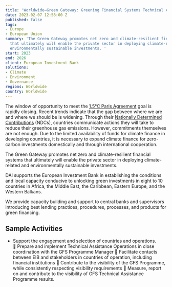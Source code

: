 ```yaml
---
title: 'Worldwide—Green Gateway: Greening Financial Systems Technical Assistance Programme'
date: 2023-02-07 12:58:00 Z
published: false
tags:
- Europe
- European Union
summary: 'The Green Gateway promotes net zero and climate-resilient financial systems
  that ultimately will enable the private sector in deploying climate-related and
  environmentally sustainable investments. '
start: 2023
end: 2026
client: European Investment Bank
solutions:
- Climate
- Environment
- Governance
regions: Worldwide
country: Worldwide
---
```


The window of opportunity to meet the [1.5°C Paris Agreement](https://unfccc.int/process-and-meetings/the-paris-agreement/the-paris-agreement) goal is rapidly closing. Recent trends indicate that the gap between where we are and where we should be is widening. Through their [Nationally Determined Contributions](https://www.un.org/en/climatechange/all-about-ndcs#:~:text=Simply%20put%2C%20an%20NDC%2C%20or,update%20it%20every%20five%20years.) (NDCs), countries communicate actions they will take to reduce their greenhouse gas emissions. However, commitments themselves are not enough. Due to the limited availability of funds for climate finance in developing countries, it is necessary to expand climate finance for zero-carbon investments domestically and through international cooperation. 

The Green Gateway promotes net zero and climate-resilient financial systems that ultimately will enable the private sector in deploying climate-related and environmentally sustainable investments. 

DAI supports the European Investment Bank in establishing the conditions and local capacity conducive to unlocking green investments in eight to 10 countries in Africa, the Middle East, the Caribbean, Eastern Europe, and the Western Balkans.   

We provide capacity building and support to central banks and supervisors introducing best lending practices, procedures, processes, and products for green financing. 

## Sample Activities 

* Support the engagement and selection of countries and operations.  
	Prepare and implement Technical Assistance Operations in close coordination with the GFS Programme Manager
	Facilitate contacts between EIB and stakeholders in countries of operation, including financial institutions
	Contribute to the visibility of the GFS Programme, while consistently respecting visibility requirements
	Measure, report on and contribute to the visibility of GFS Technical Assistance Programme results.

